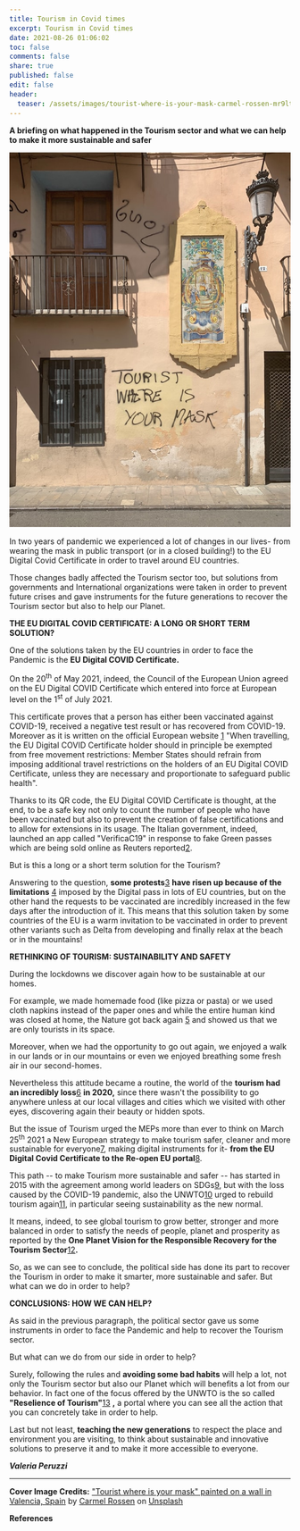 ```yaml
---
title: Tourism in Covid times
excerpt: Tourism in Covid times
date: 2021-08-26 01:06:02
toc: false
comments: false
share: true
published: false
edit: false
header:
  teaser: /assets/images/tourist-where-is-your-mask-carmel-rossen-mr9ltlgmnvk-unsplash.jpg
---
```

**A briefing on what happened in the Tourism sector and what we can help to make it more sustainable and safer**

![](/assets/images/tourist-where-is-your-mask-carmel-rossen-mr9ltlgmnvk-unsplash.jpg)

In two years of pandemic we experienced a lot of changes in our lives- from wearing the mask in public transport (or in a closed building!) to the EU Digital Covid Certificate in order to travel around EU countries.

Those changes badly affected the Tourism sector too, but solutions from governments and International organizations were taken in order to prevent future crises and gave instruments for the future generations to recover the Tourism sector but also to help our Planet.

**THE EU DIGITAL COVID CERTIFICATE: A LONG OR SHORT TERM SOLUTION?**

One of the solutions taken by the EU countries in order to face the Pandemic is the **EU Digital COVID Certificate.**

On the 20<sup>th</sup> of May 2021, indeed, the Council of the European Union agreed on the EU Digital COVID Certificate which entered into force at European level on the 1<sup>st</sup> of July 2021.

This certificate proves that a person has either been vaccinated against COVID-19, received a negative test result or has recovered from COVID-19. Moreover as it is written on the official European website [1](https://ec.europa.eu/info/live-work-travel-eu/coronavirus-response/safe-covid-19-vaccines-europeans/eu-digital-covid-certificate_en) "When travelling, the EU Digital COVID Certificate holder should in principle be exempted from free movement restrictions: Member States should refrain from imposing additional travel restrictions on the holders of an EU Digital COVID Certificate, unless they are necessary and proportionate to safeguard public health".

Thanks to its QR code, the EU Digital COVID Certificate is thought, at the end, to be a safe key not only to count the number of people who have been vaccinated but also to prevent the creation of false certifications and to allow for extensions in its usage. The Italian government, indeed, launched an app called "VerificaC19" in response to fake Green passes which are being sold online as Reuters reported[2](https://www.reuters.com/world/europe/italy-breaks-up-fake-eu-covid-pass-schemes-2021-07-03/).

But is this a long or a short term solution for the Tourism?

Answering to the question, **some protests**[3](https://www.theguardian.com/world/2021/jul/22/italy-covid-19-green-pass-vaccinations-restrictions) **have risen up because of the limitations** [4](https://www.euronews.com/travel/2021/07/26/green-pass-which-countries-in-europe-do-you-need-one-for) imposed by the Digital pass in lots of EU countries, but on the other hand the requests to be vaccinated are incredibly increased in the few days after the introduction of it. This means that this solution taken by some countries of the EU is a warm invitation to be vaccinated in order to prevent other variants such as Delta from developing and finally relax at the beach or in the mountains!

**RETHINKING OF TOURISM: SUSTAINABILITY AND SAFETY**

During the lockdowns we discover again how to be sustainable at our homes.

For example, we made homemade food (like pizza or pasta) or we used cloth napkins instead of the paper ones and while the entire human kind was closed at home, the Nature got back again [5](https://www.theguardian.com/world/gallery/2020/apr/22/animals-roaming-streets-coronavirus-lockdown-photos) and showed us that we are only tourists in its space.

Moreover, when we had the opportunity to go out again, we enjoyed a walk in our lands or in our mountains or even we enjoyed breathing some fresh air in our second-homes.

Nevertheless this attitude became a routine, the world of the **tourism had an incredibly loss**[6](https://www.ecb.europa.eu/pub/economic%20bulletin/focus/2021/html/ecb.ebbox202008_05~405305b20b.en.html) **in 2020,** since there wasn't the possibility to go anywhere unless at our local villages and cities which we visited with other eyes, discovering again their beauty or hidden spots.

But the issue of Tourism urged the MEPs more than ever to think on March 25<sup>th</sup> 2021 a New European strategy to make tourism safer, cleaner and more sustainable for everyone[7](https://www.europarl.europa.eu/news/en/press-room/20210322IPR00524/meps-demand-safe-and-clean-travel), making digital instruments for it- **from the EU Digital Covid Certificate to the Re-open EU portal**[8](https://reopen.europa.eu/en).

This path -- to make Tourism more sustainable and safer -- has started in 2015 with the agreement among world leaders on SDGs[9](https://tourism4sdgs.org/tourism-for-sdgs/tourism-and-sdgs/), but with the loss caused by the COVID-19 pandemic, also the UNWTO[10](https://www.unwto.org/) urged to rebuild tourism again[11](https://www.unwto.org/covid-19-highlights), in particular seeing sustainability as the new normal.

It means, indeed, to see global tourism to grow better, stronger and more balanced in order to satisfy the needs of people, planet and prosperity as reported by the **One Planet Vision for the Responsible Recovery for the Tourism Sector**[12](https://www.unwto.org/covid-19-oneplanet-responsible-recovery)**.**

So, as we can see to conclude, the political side has done its part to recover the Tourism in order to make it smarter, more sustainable and safer. But what can we do in order to help?

**CONCLUSIONS: HOW WE CAN HELP?**

As said in the previous paragraph, the political sector gave us some instruments in order to face the Pandemic and help to recover the Tourism sector.

But what can we do from our side in order to help?

Surely, following the rules and **avoiding some bad habits** will help a lot, not only the Tourism sector but also our Planet which will benefits a lot from our behavior. In fact one of the focus offered by the UNWTO is the so called **"Reselience of Tourism"**[13](https://www.unwto.org/tourism-covid-19) **,** a portal where you can see all the action that you can concretely take in order to help.

Last but not least, **teaching the new generations** to respect the place and environment you are visiting, to think about sustainable and innovative solutions to preserve it and to make it more accessible to everyone.

***Valeria Peruzzi***

<hr/>

**Cover Image Credits:**
["Tourist where is your mask" painted on a wall in Valencia, Spain](https://unsplash.com/photos/MR9LtlgmNvk) by [Carmel Rossen](https://unsplash.com/@carmelrossen?utm_source=unsplash&utm_medium=referral&utm_content=creditCopyText) on [Unsplash](https://unsplash.com/?utm_source=unsplash&utm_medium=referral&utm_content=creditCopyText)

**References**